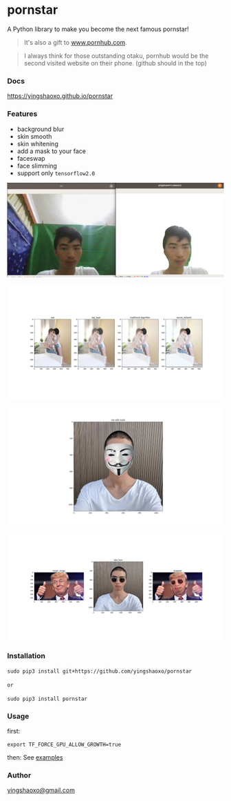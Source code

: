 # pornstar

A Python library to make you become the next famous pornstar!

> It's also a gift to www.pornhub.com.

> I always think for those outstanding otaku, pornhub would be the second visited website on their phone. (github should in the top)

### Docs
https://yingshaoxo.github.io/pornstar

### Features
* background blur
* skin smooth
* skin whitening
* add a mask to your face
* faceswap
* face slimming
* support only `tensorflow2.0`

![Feature1](Feature_0.png)

![Feature1](Feature_1.png)

![Feature2](Feature_2.png)

![Feature3](Feature_3.png)


### Installation
```
sudo pip3 install git+https://github.com/yingshaoxo/pornstar

or 

sudo pip3 install pornstar
```


### Usage
first:
```
export TF_FORCE_GPU_ALLOW_GROWTH=true
```

then:
See [examples](https://github.com/yingshaoxo/pornstar/tree/master/example)


### Author

yingshaoxo@gmail.com
